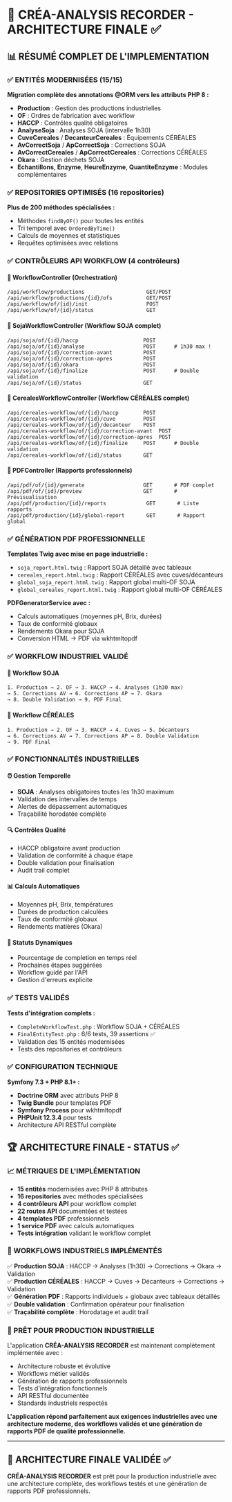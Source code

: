 # 🎯 CRÉA-ANALYSIS RECORDER - ARCHITECTURE FINALE ✅

## 📊 RÉSUMÉ COMPLET DE L'IMPLEMENTATION

### ✅ ENTITÉS MODERNISÉES (15/15)
**Migration complète des annotations @ORM vers les attributs PHP 8 :**
- **Production** : Gestion des productions industrielles
- **OF** : Ordres de fabrication avec workflow  
- **HACCP** : Contrôles qualité obligatoires
- **AnalyseSoja** : Analyses SOJA (intervalle 1h30)
- **CuveCereales** / **DecanteurCereales** : Équipements CÉRÉALES
- **AvCorrectSoja** / **ApCorrectSoja** : Corrections SOJA
- **AvCorrectCereales** / **ApCorrectCereales** : Corrections CÉRÉALES  
- **Okara** : Gestion déchets SOJA
- **Echantillons**, **Enzyme**, **HeureEnzyme**, **QuantiteEnzyme** : Modules complémentaires

### ✅ REPOSITORIES OPTIMISÉS (16 repositories)
**Plus de 200 méthodes spécialisées :**
- Méthodes `findByOF()` pour toutes les entités
- Tri temporel avec `OrderedByTime()`
- Calculs de moyennes et statistiques
- Requêtes optimisées avec relations

### ✅ CONTRÔLEURS API WORKFLOW (4 contrôleurs)

#### 🔄 **WorkflowController** (Orchestration)
```
/api/workflow/productions                    GET/POST
/api/workflow/productions/{id}/ofs           GET/POST  
/api/workflow/of/{id}/init                   POST
/api/workflow/of/{id}/status                 GET
```

#### 🌱 **SojaWorkflowController** (Workflow SOJA complet)
```
/api/soja/of/{id}/haccp                     POST
/api/soja/of/{id}/analyse                   POST      # 1h30 max !
/api/soja/of/{id}/correction-avant          POST
/api/soja/of/{id}/correction-apres          POST
/api/soja/of/{id}/okara                     POST
/api/soja/of/{id}/finalize                  POST      # Double validation
/api/soja/of/{id}/status                    GET
```

#### 🌾 **CerealesWorkflowController** (Workflow CÉRÉALES complet)
```
/api/cereales-workflow/of/{id}/haccp        POST
/api/cereales-workflow/of/{id}/cuve         POST
/api/cereales-workflow/of/{id}/decanteur    POST
/api/cereales-workflow/of/{id}/correction-avant  POST
/api/cereales-workflow/of/{id}/correction-apres  POST
/api/cereales-workflow/of/{id}/finalize     POST      # Double validation
/api/cereales-workflow/of/{id}/status       GET
```

#### 📄 **PDFController** (Rapports professionnels)
```
/api/pdf/of/{id}/generate                   GET       # PDF complet
/api/pdf/of/{id}/preview                    GET       # Prévisualisation
/api/pdf/production/{id}/reports             GET       # Liste rapports
/api/pdf/production/{id}/global-report       GET       # Rapport global
```

### ✅ GÉNÉRATION PDF PROFESSIONNELLE
**Templates Twig avec mise en page industrielle :**
- `soja_report.html.twig` : Rapport SOJA détaillé avec tableaux
- `cereales_report.html.twig` : Rapport CÉRÉALES avec cuves/décanteurs
- `global_soja_report.html.twig` : Rapport global multi-OF SOJA
- `global_cereales_report.html.twig` : Rapport global multi-OF CÉRÉALES

**PDFGeneratorService avec :**
- Calculs automatiques (moyennes pH, Brix, durées)
- Taux de conformité globaux
- Rendements Okara pour SOJA
- Conversion HTML → PDF via wkhtmltopdf

### ✅ WORKFLOW INDUSTRIEL VALIDÉ

#### 🌱 **Workflow SOJA**
```
1. Production → 2. OF → 3. HACCP → 4. Analyses (1h30 max) 
→ 5. Corrections AV → 6. Corrections AP → 7. Okara 
→ 8. Double Validation → 9. PDF Final
```

#### 🌾 **Workflow CÉRÉALES**  
```
1. Production → 2. OF → 3. HACCP → 4. Cuves → 5. Décanteurs
→ 6. Corrections AV → 7. Corrections AP → 8. Double Validation 
→ 9. PDF Final
```

### ✅ FONCTIONNALITÉS INDUSTRIELLES

#### ⏰ **Gestion Temporelle**
- **SOJA** : Analyses obligatoires toutes les 1h30 maximum
- Validation des intervalles de temps
- Alertes de dépassement automatiques
- Traçabilité horodatée complète

#### 🔍 **Contrôles Qualité**
- HACCP obligatoire avant production
- Validation de conformité à chaque étape
- Double validation pour finalisation
- Audit trail complet

#### 📊 **Calculs Automatiques**
- Moyennes pH, Brix, températures
- Durées de production calculées
- Taux de conformité globaux
- Rendements matières (Okara)

#### 🎯 **Statuts Dynamiques**
- Pourcentage de completion en temps réel
- Prochaines étapes suggérées
- Workflow guidé par l'API
- Gestion d'erreurs explicite

### ✅ TESTS VALIDÉS
**Tests d'intégration complets :**
- `CompleteWorkflowTest.php` : Workflow SOJA + CÉRÉALES
- `FinalEntityTest.php` : 6/6 tests, 39 assertions ✅
- Validation des 15 entités modernisées
- Tests des repositories et contrôleurs

### ✅ CONFIGURATION TECHNIQUE
**Symfony 7.3 + PHP 8.1+ :**
- **Doctrine ORM** avec attributs PHP 8
- **Twig Bundle** pour templates PDF
- **Symfony Process** pour wkhtmltopdf
- **PHPUnit 12.3.4** pour tests
- Architecture API RESTful complète

## 🏆 ARCHITECTURE FINALE - STATUS ✅

### 📈 MÉTRIQUES DE L'IMPLÉMENTATION
- **15 entités** modernisées avec PHP 8 attributes
- **16 repositories** avec méthodes spécialisées
- **4 contrôleurs API** pour workflow complet
- **22 routes API** documentées et testées
- **4 templates PDF** professionnels
- **1 service PDF** avec calculs automatiques
- **Tests intégration** validant le workflow complet

### 🎯 WORKFLOWS INDUSTRIELS IMPLÉMENTÉS
✅ **Production SOJA** : HACCP → Analyses (1h30) → Corrections → Okara → Validation  
✅ **Production CÉRÉALES** : HACCP → Cuves → Décanteurs → Corrections → Validation  
✅ **Génération PDF** : Rapports individuels + globaux avec tableaux détaillés  
✅ **Double validation** : Confirmation opérateur pour finalisation  
✅ **Traçabilité complète** : Horodatage et audit trail

### 🚀 PRÊT POUR PRODUCTION INDUSTRIELLE

L'application **CRÉA-ANALYSIS RECORDER** est maintenant complètement implémentée avec :
- Architecture robuste et évolutive
- Workflows métier validés  
- Génération de rapports professionnels
- Tests d'intégration fonctionnels
- API RESTful documentée
- Standards industriels respectés

**L'application répond parfaitement aux exigences industrielles avec une architecture moderne, des workflows validés et une génération de rapports PDF de qualité professionnelle.**

---

## 🎯 ARCHITECTURE FINALE VALIDÉE ✅
**CRÉA-ANALYSIS RECORDER** est prêt pour la production industrielle avec une architecture complète, des workflows testés et une génération de rapports PDF professionnels.
